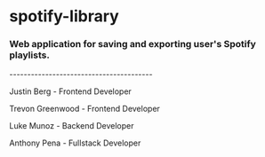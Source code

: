 # spotify-library
### Web application for saving and exporting user's Spotify playlists.

<p> ---------------------------------------- </p>

<p> Justin Berg - Frontend Developer </p>
<p> Trevon Greenwood - Frontend Developer </p>
<p> Luke Munoz - Backend Developer </p>
<p> Anthony Pena - Fullstack Developer </p>
